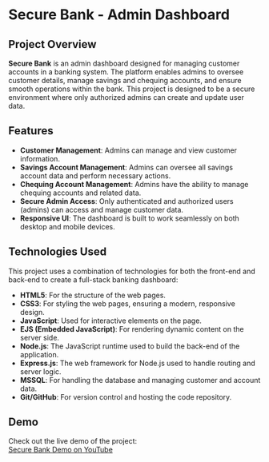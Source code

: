 ﻿# Secure Bank - Admin Dashboard

## Project Overview

**Secure Bank** is an admin dashboard designed for managing customer accounts in a banking system. The platform enables admins to oversee customer details, manage savings and chequing accounts, and ensure smooth operations within the bank. This project is designed to be a secure environment where only authorized admins can create and update user data.

## Features

- **Customer Management**: Admins can manage and view customer information.
- **Savings Account Management**: Admins can oversee all savings account data and perform necessary actions.
- **Chequing Account Management**: Admins have the ability to manage chequing accounts and related data.
- **Secure Admin Access**: Only authenticated and authorized users (admins) can access and manage customer data.
- **Responsive UI**: The dashboard is built to work seamlessly on both desktop and mobile devices.

## Technologies Used

This project uses a combination of technologies for both the front-end and back-end to create a full-stack banking dashboard:

- **HTML5**: For the structure of the web pages.
- **CSS3**: For styling the web pages, ensuring a modern, responsive design.
- **JavaScript**: Used for interactive elements on the page.
- **EJS (Embedded JavaScript)**: For rendering dynamic content on the server side.
- **Node.js**: The JavaScript runtime used to build the back-end of the application.
- **Express.js**: The web framework for Node.js used to handle routing and server logic.
- **MSSQL**: For handling the database and managing customer and account data.
- **Git/GitHub**: For version control and hosting the code repository.

## Demo
Check out the live demo of the project:  
[Secure Bank Demo on YouTube](https://youtu.be/uEHav4MIXvk)

